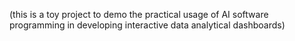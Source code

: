 (this is a toy project to demo the practical usage of AI software programming in developing interactive data analytical dashboards)
